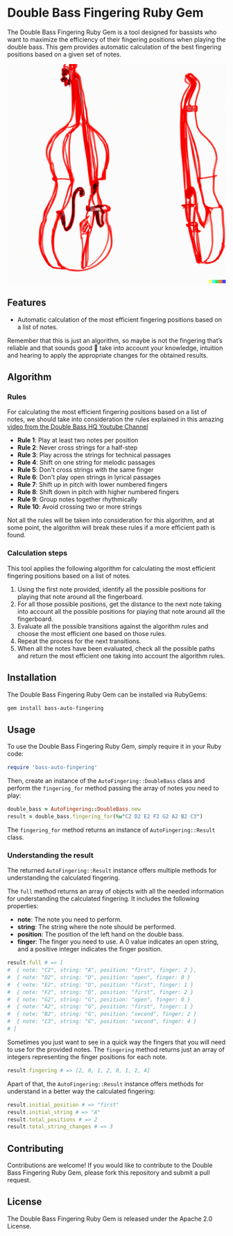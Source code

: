 # Double Bass Fingering Ruby Gem

The Double Bass Fingering Ruby Gem is a tool designed for bassists who want to maximize the efficiency of their fingering positions when playing the double bass. This gem provides automatic calculation of the best fingering positions based on a given set of notes.

![image](docs/imgs/img.png)

## Features

* Automatic calculation of the most efficient fingering positions based on a list of notes.

Remember that this is just an algorithm, so maybe is not the fingering that’s reliable and that sounds good 🥲 take into account your knowledge, intuition and hearing to apply the appropriate changes for the obtained results.

## Algorithm

### Rules

For calculating the most efficient fingering positions based on a list of notes, we should take into consideration the rules explained in this amazing [video from the Double Bass HQ Youtube Channel](https://www.youtube.com/watch?v=Vk1fOs_OQd8)

* **Rule 1**: Play at least two notes per position
* **Rule 2**: Never cross strings for a half-step
* **Rule 3**: Play across the strings for technical passages
* **Rule 4**: Shift on one string for melodic passages
* **Rule 5**: Don't cross strings with the same finger
* **Rule 6**: Don't play open strings in lyrical passages 
* **Rule 7**: Shift up in pitch with lower numbered fingers
* **Rule 8**: Shift down in pitch with higher numbered fingers
* **Rule 9**: Group notes together rhythmically
* **Rule 10**: Avoid crossing two or more strings

Not all the rules will be taken into consideration for this algorithm, and at some point, the algorithm will break these rules if a more efficient path is found.

### Calculation steps

This tool applies the following algorithm for calculating the most efficient fingering positions based on a list of notes.

1. Using the first note provided, identify all the possible positions for playing that note around all the fingerboard.
2. For all those possible positions, get the distance to the next note taking into account all the possible positions for playing that note around all the fingerboard.
3. Evaluate all the possible transitions against the algorithm rules and choose the most efficient one based on those rules.
4. Repeat the process for the next transitions.
5. When all the notes have been evaluated, check all the possible paths and return the most efficient one taking into account the algorithm rules.

## Installation

The Double Bass Fingering Ruby Gem can be installed via RubyGems:

```sh
gem install bass-auto-fingering
```

## Usage

To use the Double Bass Fingering Ruby Gem, simply require it in your Ruby code:

```ruby
require 'bass-auto-fingering'
```

Then, create an instance of the `AutoFingering::DoubleBass` class and perform the `fingering_for` method passing the array of notes you need to play:

```ruby
double_bass = AutoFingering::DoubleBass.new
result = double_bass.fingering_for(%w"C2 D2 E2 F2 G2 A2 B2 C3")
```

The `fingering_for` method returns an instance of `AutoFingering::Result` class. 

### Understanding the result

The returned `AutoFingering::Result` instance offers multiple methods for understanding the calculated fingering.

The `full` method returns an array of objects with all the needed information for understanding the calculated fingering. It includes the following properties:

* **note**: The note you need to perform.
* **string**: The string where the note should be performed.
* **position**: The position of the left hand on the double bass.
* **finger**: The finger you need to use. A 0 value indicates an open string, and a positive integer indicates the finger position.

```ruby
result.full # => [
#  { note: "C2", string: "A", position: "first", finger: 2 },
#  { note: "D2", string: "D", position: "open", finger: 0 }
#  { note: "E2", string: "D", position: "first", finger: 1 }
#  { note: "F2", string: "D", position: "first", finger: 2 }
#  { note: "G2", string: "G", position: "open", finger: 0 }
#  { note: "A2", string: "G", position: "first", finger: 1 }
#  { note: "B2", string: "G", position: "second", finger: 2 }
#  { note: "C3", string: "G", position: "second", finger: 4 }
# ]
```

Sometimes you just want to see in a quick way the fingers that you will need to use for the provided notes. The `fingering` method returns just an array of integers representing the finger positions for each note. 

```ruby
result.fingering # => [2, 0, 1, 2, 0, 1, 2, 4]
```

Apart of that, the `AutoFingering::Result` instance offers methods for understand in a better way the calculated fingering:

```ruby
result.initial_position # => "first"
result.initial_string # => "A"
result.total_positions # => 2
result.total_string_changes # => 3
```

## Contributing

Contributions are welcome! If you would like to contribute to the Double Bass Fingering Ruby Gem, please fork this repository and submit a pull request.

## License

The Double Bass Fingering Ruby Gem is released under the Apache 2.0 License.
